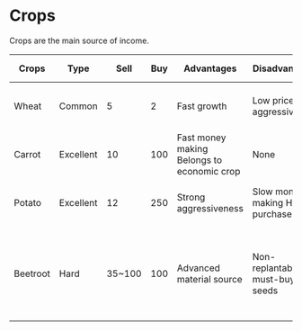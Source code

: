 # Crops

Crops are the main source of income.

| Crops    | Type      | Sell   | Buy | Advantages                                 | Disadvantages                         | Interact                 | Rare drop                                   | Main strategy                                               |
| -------- | --------- | ------ | --- | ------------------------------------------ | ------------------------------------- | ------------------------ | ------------------------------------------- | ----------------------------------------------------------- |
| Wheat    | Common    | 5      | 2   | Fast growth                                | Low price No aggressiveness           | Chicken Cauldron         | Golden wheat Carrot Potato                  | Compost flow Golden alchemy flow                            |
| Carrot   | Excellent | 10     | 100 | Fast money making Belongs to economic crop | None                                  | Pig Cauldron             | Golden carrot                               | Traditional carrot flow Alchemy flow                        |
| Potato   | Excellent | 12     | 250 | Strong aggressiveness                      | Slow money making High purchase price | Pig Cauldron             | Potato Bomb Poisonous Potato                | Potato Bomb Style Alchemy Style                             |
| Beetroot | Hard      | 35~100 | 100 | Advanced material source                   | Non-replantable must-buy seeds        | Cooking Pot Metal Scythe | Golden Apple Watermelon Pumpkin Red Berries | Metal Shovel Style Watermelon Explosion Style Alchemy Style |
